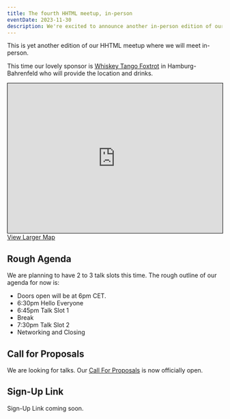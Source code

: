 ```yaml
---
title: The fourth HHTML meetup, in-person
eventDate: 2023-11-30
description: We're excited to announce another in-person edition of our HHTML meet-up, with lovely support from Whiskey Tango Foxtrot GmbH in Hamburg-Bahrenfeld.
---
```

This is yet another edition of our HHTML meetup where we will meet in-person.

This time our lovely sponsor is [Whiskey Tango Foxtrot](https://wtfoxtrox.de) in Hamburg-Bahrenfeld who will provide the location and drinks.

<iframe width="100%" height="350" src="https://www.openstreetmap.org/export/embed.html?bbox=9.914444983005525%2C53.56090700508301%2C9.918355643749239%2C53.56232010210017&amp;layer=mapnik&amp;marker=53.56161355949226%2C9.91640031337738" style="border: 1px solid black"></iframe><a href="https://www.openstreetmap.org/?mlat=53.56161&amp;mlon=9.91640#map=19/53.56161/9.91640">View Larger Map</a>

## Rough Agenda

We are planning to have 2 to 3 talk slots this time. The rough outline of our agenda for now is:

- Doors open will be at 6pm CET.
- 6:30pm Hello Everyone
- 6:45pm Talk Slot 1
- Break
- 7:30pm Talk Slot 2
- Networking and Closing

## Call for Proposals

We are looking for talks. Our [Call For Proposals](https://hhtml.de/call-for-proposals/) is now officially open.

## Sign-Up Link

Sign-Up Link coming soon.